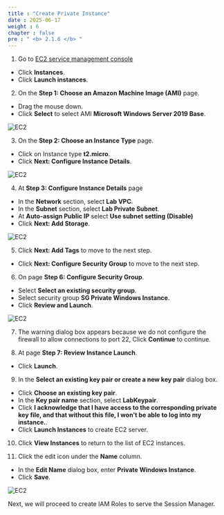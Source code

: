 ```yaml
---
title : "Create Private Instance"
date : 2025-06-17
weight : 6
chapter : false
pre : " <b> 2.1.6 </b> "
---
```


1. Go to [EC2 service management console](https://console.aws.amazon.com/ec2/v2/home)
  + Click **Instances**.
  + Click **Launch instances**.
  
2. On the **Step 1: Choose an Amazon Machine Image (AMI)** page.
  + Drag the mouse down.
  + Click **Select** to select AMI **Microsoft Windows Server 2019 Base**.
  
![EC2](/images/2.prerequisite/034-createec2.png)

3. On the **Step 2: Choose an Instance Type** page.
 + Click on Instance type **t2.micro**.
 + Click **Next: Configure Instance Details**.
 
![EC2](/images/2.prerequisite/029-createec2.png)

4. At **Step 3: Configure Instance Details** page
  + In the **Network** section, select **Lab VPC**.
  + In the **Subnet** section, select **Lab Private Subnet**.
  + At **Auto-assign Public IP** select **Use subnet setting (Disable)**
  + Click **Next: Add Storage**.

![EC2](/images/2.prerequisite/035-createec2.png)

5. Click **Next: Add Tags** to move to the next step.
  + Click **Next: Configure Security Group** to move to the next step.


6. On page **Step 6: Configure Security Group**.
  + Select **Select an existing security group**.
  + Select security group **SG Private Windows Instance**.
  + Click **Review and Launch**.

![EC2](/images/2.prerequisite/036-createec2.png)

7. The warning dialog box appears because we do not configure the firewall to allow connections to port 22, Click **Continue** to continue.

8. At page **Step 7: Review Instance Launch**.
  + Click **Launch**.

9. In the **Select an existing key pair or create a new key pair** dialog box.
  + Click **Choose an existing key pair**.
  + In the **Key pair name** section, select **LabKeypair**.
  + Click **I acknowledge that I have access to the corresponding private key file, and that without this file, I won't be able to log into my instance.**.
  + Click **Launch Instances** to create EC2 server.

10. Click **View Instances** to return to the list of EC2 instances.

11. Click the edit icon under the **Name** column.
  + In the **Edit Name** dialog box, enter **Private Windows Instance**.
  + Click **Save**.

![EC2](/images/2.prerequisite/033-createec2.png)

Next, we will proceed to create IAM Roles to serve the Session Manager.